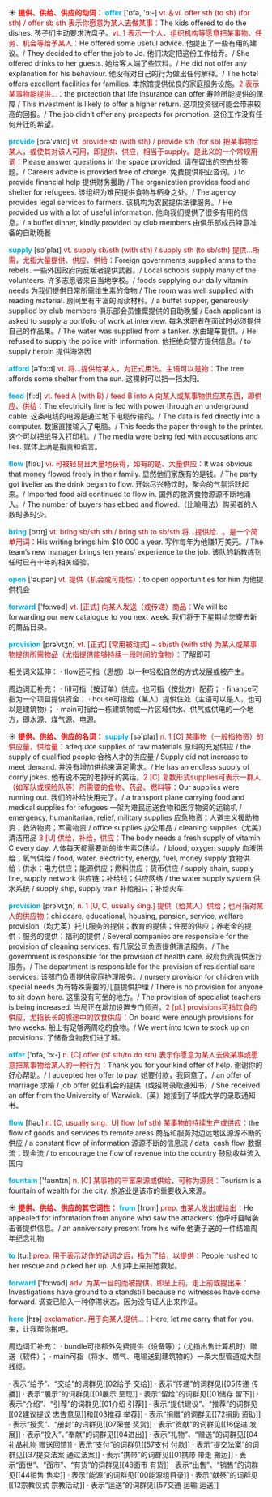 ☀ <font color="red">**提供、供给、供应的动词：**</font>
<font color="sky blue">**offer**</font> ['ɒfə, 'ɔ:-] 
<font color="#c00000">vt.＆vi. offer sth (to sb) (for sth) / offer sb sth 表示你愿意为某人去做某事：</font>The kids offered to do the dishes. 孩子们主动要求洗盘子。<font color="#c00000">vt. 1 表示一个人、组织机构等愿意把某事物、任务、机会等给予某人：</font>He offered some useful advice. 他提出了一些有用的建议。/ They decided to offer the job to Jo. 他们决定把这份工作给乔。/ She offered drinks to her guests. 她给客人端了些饮料。/ He did not offer any explanation for his behaviour. 他没有对自己的行为做出任何解释。/ The hotel offers excellent facilities for families. 本旅馆提供优良的家庭服务设施。<font color="#c00000">2 表示某事物能提供…：</font>the protection that life insurance can offer 寿险所能提供的保障 / This investment is likely to offer a higher return. 这项投资很可能会带来较高的回报。/ The job didn’t offer any prospects for promotion. 这份工作没有任何升迁的希望。

<font color="sky blue">**provide**</font> [prə'vaɪd] 
<font color="#c00000">vt. provide sb (with sth) / provide sth (for sb) 把某事物给某人，或使其对该人可用，即提供、供应，相当于supply。是此义的一个常规用词：</font>Please answer questions in the space provided. 请在留出的空白处答题。/ Careers advice is provided free of charge. 免费提供职业咨询。/ to provide financial help 提供财务援助 / The organization provides food and shelter for refugees. 该组织为难民提供食物与栖身之处。/ The agency provides legal services to farmers. 该机构为农民提供法律服务。/ He provided us with a lot of useful information. 他向我们提供了很多有用的信息。/ a buffet dinner, kindly provided by club members 由俱乐部成员特意准备的自助晚餐
           
<font color="sky blue">**supply**</font> [sə'plaɪ] 
<font color="#c00000">vt. supply sb/sth (with sth) / supply sth (to sb/sth) 提供…所需，尤指大量提供、供应、供给：</font>Foreign governments supplied arms to the rebels. 一些外国政府向反叛者提供武器。/ Local schools supply many of the volunteers. 许多志愿者来自当地学校。/ foods supplying our daily vitamin needs 为我们提供日常所需维生素的食物 / The room was well supplied with reading material. 房间里有丰富的阅读材料。/ a buffet supper, generously supplied by club members 俱乐部会员慷慨提供的自助晚餐 / Each applicant is asked to supply a portfolio of work at interview. 每名求职者在面试时必须提供自己的作品集。/ The water was supplied from a tanker. 水由罐车提供。/ He refused to supply the police with information. 他拒绝向警方提供信息。/ to supply heroin 提供海洛因

<font color="sky blue">**afford**</font> [ə'fɔ:d] 
<font color="#c00000">vt. 将…提供给某人，为正式用法。主语可以是物：</font>The tree affords some shelter from the sun. 这棵树可以挡一挡太阳。 

<font color="sky blue">**feed**</font> [fi:d] 
<font color="#c00000">vt. feed A (with B) / feed B into A 向某人或某事物供应某东西，即供应、供给：</font>The electricity line is fed with power through an underground cable. 这条电线的电源是通过地下电缆传输的。/ The data is fed directly into a computer. 数据直接输入了电脑。/ This feeds the paper through to the printer. 这个可以把纸导入打印机。/ The media were being fed with accusations and lies. 媒体上满是指责和谎言。

<font color="sky blue">**flow**</font> [fləʊ] 
<font color="#c00000">vi. 可被轻易且大量地获得，如有的是、大量供应：</font>It was obvious that money flowed freely in their family. 显然他们家族有的是钱。/ The party got livelier as the drink began to flow. 开始尽兴畅饮时，聚会的气氛活跃起来。/ Imported food aid continued to flow in. 国外的救济食物源源不断地涌入。/ The number of buyers has ebbed and flowed.（比喻用法）购买者的人数时多时少。

<font color="sky blue">**bring**</font> [brɪŋ] 
<font color="#c00000">vt. bring sb/sth sth / bring sth to sb/sth 将…提供给…。是一个简单用词：</font>His writing brings him $10 000 a year. 写作每年为他赚1万美元。/ The team’s new manager brings ten years’ experience to the job. 该队的新教练到任时已有十年的相关经验。

<font color="sky blue">**open**</font> ['əʊpən] 
<font color="#c00000">vt. 提供（机会或可能性）：</font>to open opportunities for him 为他提供机会

<font color="sky blue">**forward**</font> ['fɔ:wəd] 
<font color="#c00000">vt. [正式] 向某人发送（或传递）商品：</font>We will be forwarding our new catalogue to you next week. 我们将于下星期给您寄去新的商品目录。

<font color="sky blue">**provision**</font> [prəˈvɪʒn]
<font color="#c00000">vt. [正式] [常用被动式] ~ sb/sth (with sth) 为某人或某事物提供所需物品（尤指提供能够持续一段时间的食物）：</font>了解即可

相关词义延伸：
· flow还可指（思想）以一种轻松自然的方式发展或被产生。

周边词汇补充：
· fill可指（按订单）供应。也可指（按处方）配药；
· finance可指为一个项目提供资金；
· house可指给（某人）提供住处（主语可以是人，也可以是建筑物）；
· main可指给一栋建筑物或一片区域供水、供气或供电的一个地方，即水源、煤气源、电源。

☀ <font color="red">**提供、供给、供应的名词：**</font>
<font color="sky blue">**supply**</font> [sə'plaɪ] 
<font color="#c00000">n. 1 [C] 某事物（一般指物资）的供应量，供给量：</font>adequate supplies of raw materials 原料的充足供应 / the supply of qualified people 合格人才的供应量 / Supply did not increase to meet demand. 并没有增加供给来满足需求。/ He has an endless supply of corny jokes. 他有说不完的老掉牙的笑话。<font color="#c00000">2 [C] 复数形式supplies可表示一群人（如军队或探险队等）所需要的食物、药品、燃料等：</font>Our supplies were running out. 我们的补给快用完了。/ a transport plane carrying food and medical supplies for refugees 一架为难民运送食物和医疗物资的运输机 / emergency, humanitarian, relief, military supplies 应急物资；人道主义援助物资；救济物资；军需物资 / office supplies 办公用品 / cleaning supplies（尤美）清洁用品 <font color="#c00000">3 [U] 供给，补给，供应：</font>The body needs a fresh supply of vitamin C every day. 人体每天都需要新的维生素C供给。/ blood, oxygen supply 血液供给；氧气供给 / food, water, electricity, energy, fuel, money supply 食物供给；供水；电力供应；能源供应；燃料供应；货币供应 / supply chain, supply line, supply network 供应链；补给线；供应网络 / the water supply system 供水系统 / supply ship, supply train 补给船只；补给火车
           
<font color="sky blue">**provision**</font> [prəˈvɪʒn]
<font color="#c00000">n. 1 [U, C, usually sing.] 提供（给某人）供给；也可指对某人的供应物：</font>childcare, educational, housing, pension, service, welfare provision（均尤英）托儿服务的提供；教育的提供；住房的供应；养老金的提供；服务的提供；福利的提供 / Several companies are responsible for the provision of cleaning services. 有几家公司负责提供清洁服务。/ The government is responsible for the provision of health care. 政府负责提供医疗服务。/ The department is responsible for the provision of residential care services. 该部门负责提供家庭护理服务。/ nursery provision for children with special needs 为有特殊需要的儿童提供护理 / There is no provision for anyone to sit down here. 这里没有可坐的地方。/ The provision of specialist teachers is being increased. 当局正在增加设置专门师资。<font color="#c00000">2 [pl.] provisions可指饮食的供应，尤指长长的旅途中的饮食供应：</font>On board were enough provisions for two weeks. 船上有足够两周吃的食物。/ We went into town to stock up on provisions. 了储备食物我们进了城。

<font color="sky blue">**offer**</font> ['ɒfə, 'ɔ:-] 
<font color="#c00000">n. [C] offer (of sth/to do sth) 表示你愿意为某人去做某事或愿意把某事物给某人的一种行为：</font>Thank you for your kind offer of help. 谢谢你的好心帮助。/ I accepted her offer to pay. 她要付款，我同意了。/ an offer of marriage 求婚 / job offer 就业机会的提供（或招聘录取通知书）/ She received an offer from the University of Warwick.（英）她接到了华威大学的录取通知书。

<font color="sky blue">**flow**</font> [fləʊ] 
<font color="#c00000">n. [C, usually sing., U] flow (of sth) 某事物的持续生产或供应：</font>the flow of goods and services to remote areas 商品和服务对边远地区源源不断的供应 / a constant flow of information 源源不断的信息流 / data, cash flow 数据流；现金流 / to encourage the flow of revenue into the country 鼓励收益流入国内

<font color="sky blue">**fountain**</font> ['faʊntɪn] 
<font color="#c00000">n. [C] 某事物的丰富来源或供给，可称为源泉：</font>Tourism is a fountain of wealth for the city. 旅游业是该市的重要收入来源。

☀ <font color="red">**提供、供给、供应的其它词性：**</font>
<font color="sky blue">**from**</font> [frɒm] 
<font color="#c00000">prep. 由某人发出或给出：</font>He appealed for information from anyone who saw the attackers. 他呼吁目睹袭击者提供信息。/ an anniversary present from his wife 他妻子送的一件结婚周年纪念礼物

<font color="sky blue">**to**</font> [tu:] 
<font color="#c00000">prep. 用于表示动作的动词之后，指为了给，以提供：</font>People rushed to her rescue and picked her up. 人们冲上来把她救起。

<font color="sky blue">**forward**</font> ['fɔ:wəd] 
<font color="#c00000">adv. 为某一目的而被提供，即呈上前，走上前或提出来：</font>Investigations have ground to a standstill because no witnesses have come forward. 调查已陷入一种停滞状态，因为没有证人出来作证。

<font color="sky blue">**here**</font> [hɪə] 
<font color="#c00000">exclamation. 用于向某人提供…：</font>Here, let me carry that for you. 来，让我帮你搬吧。

周边词汇补充：
· bundle可指额外免费提供（设备等）；（尤指出售计算机时）赠送（软件）；
· main可指（将水、燃气、电输送到建筑物的）一条大型管道或大型线缆。

· 表示“给予”、“交给”的词群见[[02给予 交给]]
· 表示“传递”的词群见[[05传递 传播]]
· 表示“展示”的词群见[[01展示 呈现]]
· 表示“留给”的词群见[[01储存 留下]]
· 表示“介绍”、“引荐”的词群见[[01介绍 引荐]]
· 表示“提供建议”、“推荐”的词群见[[02建议提议 忠告意见]]和[[03推荐 举荐]]
· 表示“捐赠”的词群见[[72捐助 资助]]
· 表示“授奖”、“册封”的词群见[[07荣誉 奖赏]]
· 表示“贡献”的词群见[[16促进 发展]]
· 表示“投入”、”奉献”的词群见[[04进出]]
· 表示“礼物”、“赠送”的词群见[[04礼品礼物 赠送回馈]]
· 表示“支付”的词群见[[57支付 付款]]
· 表示“提交法案”的词群见[[37提交法案 通过法案]]
· 表示“携带”的词群见[[01携带 带走 搬运]]
· 表示“面世”、“面市”、“有货”的词群见[[48面市 有货]]
· 表示“出售”、“销售”的词群见[[44销售 售卖]]
· 表示“能源”的词群见[[00能源组目录]]
· 表示“献祭”的词群见[[12宗教仪式 宗教活动]]
· 表示“运送”的词群见[[57交通 运输 运送]]
